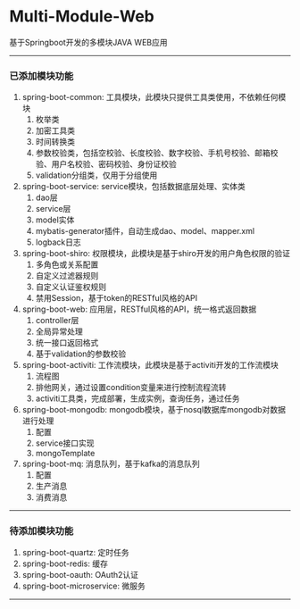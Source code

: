 # **Multi-Module-Web**
基于Springboot开发的多模块JAVA WEB应用

---
### 已添加模块功能
1. spring-boot-common: 工具模块，此模块只提供工具类使用，不依赖任何模块
    1. 枚举类
    2. 加密工具类
    3. 时间转换类
    4. 参数校验类，包括空校验、长度校验、数字校验、手机号校验、邮箱校验、用户名校验、密码校验、身份证校验
    5. validation分组类，仅用于分组使用
2. spring-boot-service: service模块，包括数据底层处理、实体类
    1. dao层
    2. service层
    3. model实体
    4. mybatis-generator插件，自动生成dao、model、mapper.xml
    5. logback日志
3. spring-boot-shiro: 权限模块，此模块是基于shiro开发的用户角色权限的验证
    1. 多角色或关系配置
    2. 自定义过滤器规则
    3. 自定义认证鉴权规则
    4. 禁用Session，基于token的RESTful风格的API
4. spring-boot-web: 应用层，RESTful风格的API，统一格式返回数据
    1. controller层
    2. 全局异常处理
    3. 统一接口返回格式
    4. 基于validation的参数校验
5. spring-boot-activiti: 工作流模块，此模块是基于activiti开发的工作流模块
    1. 流程图
    2. 排他网关，通过设置condition变量来进行控制流程流转
    3. activiti工具类，完成部署，生成实例，查询任务，通过任务
6. spring-boot-mongodb: mongodb模块，基于nosql数据库mongodb对数据进行处理
    1. 配置
    2. service接口实现
    3. mongoTemplate
7. spring-boot-mq: 消息队列，基于kafka的消息队列
    1. 配置
    2. 生产消息
    3. 消费消息
---
### 待添加模块功能

1. spring-boot-quartz: 定时任务
2. spring-boot-redis: 缓存
3. spring-boot-oauth: OAuth2认证
4. spring-boot-microservice: 微服务

---
